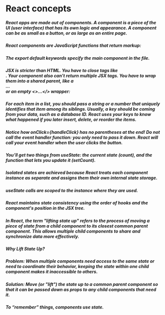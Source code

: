 # React concepts

##### React apps are made out of components. A component is a piece of the UI (user interface) that has its own logic and appearance. A component can be as small as a button, or as large as an entire page.

##### React components are JavaScript functions that return markup:

##### The export default keywords specify the main component in the file.

##### JSX is stricter than HTML. You have to close tags like <br />. Your component also can’t return multiple JSX tags. You have to wrap them into a shared parent, like a <div>...</div> or an empty <>...</> wrapper:

##### For each item in a list, you should pass a string or a number that uniquely identifies that item among its siblings. Usually, a key should be coming from your data, such as a database ID. React uses your keys to know what happened if you later insert, delete, or reorder the items.

##### Notice how onClick={handleClick} has no parentheses at the end! Do not call the event handler function: you only need to pass it down. React will call your event handler when the user clicks the button.

##### You’ll get two things from useState: the current state (count), and the function that lets you update it (setCount). 

##### Isolated states are achieved because React treats each component instance as separate and assigns them their own internal state storage.
##### useState calls are scoped to the instance where they are used.
##### React maintains state consistency using the order of hooks and the component's position in the JSX tree.

##### In React, the term "lifting state up" refers to the process of moving a piece of state from a child component to its closest common parent component. This allows multiple child components to share and synchronize data more effectively.

##### Why Lift State Up?
##### Problem: When multiple components need access to the same state or need to coordinate their behavior, keeping the state within one child component makes it inaccessible to others.
##### Solution: Move (or "lift") the state up to a common parent component so that it can be passed down as props to any child components that need it.

##### To “remember” things, components use state.
